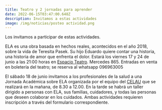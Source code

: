 ```yaml
---
title: Teatro y 2 jornadas para aprender
date: 2022-06-15T03:47:00.648Z
description: Invitamos a estas actividades
image: /img/noticias/posteo actividad.png
---
```

Los invitamos a participar de estas actividades. 

ELA es una obra basada en hechos reales, acontecidos en el año 2018, sobre la vida de Teresita Pasek. Su hijo Eduardo quiere contar una historia, una historia de amor que enfrenta el dolor. Estará los viernes 17 y 24 de junio a las 21:00 horas en [Espacio Teatro](https://www.instagram.com/espacioteatro_uy/). Mercedes 865. Entradas en venta en boletería del teatro; se reserva al whatsapp  096963005

El sábado 18 de junio invitamos a los profesionales de la salud a una Jornada Académica sobre ELA organizada por el equipo del [CELAU](https://tenemosela.org.uy/que-hacemos/#celau) que se realizará en la mañana, de 8.30 a 12.00. En la tarde se habrá un taller dirigido a personas con ELA, sus familias, cuidadores, y todas las personas que deseen colaborar en los cuidados. Ambas actividades requieren inscripción a través del formulario correspondiente.
